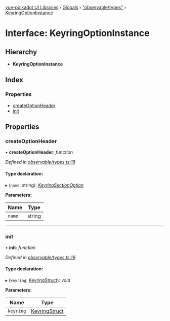 [vue-polkadot UI Libraries](../README.md) › [Globals](../globals.md) › ["observable/types"](../modules/_observable_types_.md) › [KeyringOptionInstance](_observable_types_.keyringoptioninstance.md)

# Interface: KeyringOptionInstance

## Hierarchy

* **KeyringOptionInstance**

## Index

### Properties

* [createOptionHeader](_observable_types_.keyringoptioninstance.md#createoptionheader)
* [init](_observable_types_.keyringoptioninstance.md#init)

## Properties

###  createOptionHeader

• **createOptionHeader**: *function*

*Defined in [observable/types.ts:18](https://github.com/vue-polkadot/vue-ui/blob/fbc10cf/packages/vue-keyring/src/observable/types.ts#L18)*

#### Type declaration:

▸ (`name`: string): *[KeyringSectionOption](_options_types_.keyringsectionoption.md)*

**Parameters:**

Name | Type |
------ | ------ |
`name` | string |

___

###  init

• **init**: *function*

*Defined in [observable/types.ts:19](https://github.com/vue-polkadot/vue-ui/blob/fbc10cf/packages/vue-keyring/src/observable/types.ts#L19)*

#### Type declaration:

▸ (`keyring`: [KeyringStruct](_types_.keyringstruct.md)): *void*

**Parameters:**

Name | Type |
------ | ------ |
`keyring` | [KeyringStruct](_types_.keyringstruct.md) |
